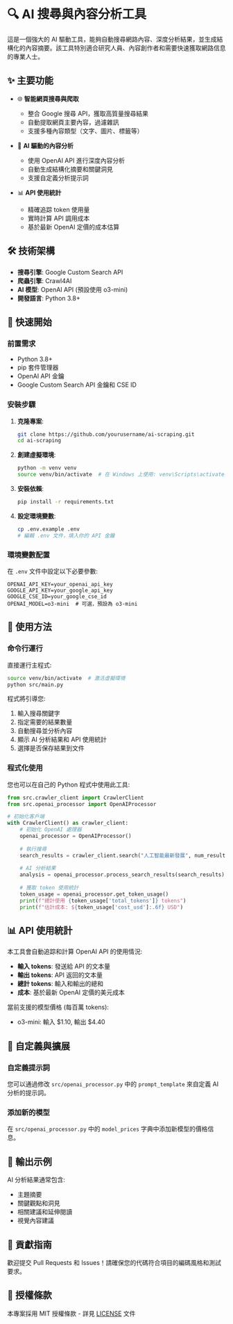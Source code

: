 # 🔍 AI 搜尋與內容分析工具

這是一個強大的 AI 驅動工具，能夠自動搜尋網路內容、深度分析結果，並生成結構化的內容摘要。該工具特別適合研究人員、內容創作者和需要快速獲取網路信息的專業人士。

## ✨ 主要功能

- 🌐 **智能網頁搜尋與爬取**
  - 整合 Google 搜尋 API，獲取高質量搜尋結果
  - 自動提取網頁主要內容，過濾雜訊
  - 支援多種內容類型（文字、圖片、標籤等）

- 🧠 **AI 驅動的內容分析**
  - 使用 OpenAI API 進行深度內容分析
  - 自動生成結構化摘要和關鍵洞見
  - 支援自定義分析提示詞

- 📊 **API 使用統計**
  - 精確追踪 token 使用量
  - 實時計算 API 調用成本
  - 基於最新 OpenAI 定價的成本估算

## 🛠️ 技術架構

- **搜尋引擎**: Google Custom Search API
- **爬蟲引擎**: Crawl4AI
- **AI 模型**: OpenAI API (預設使用 o3-mini)
- **開發語言**: Python 3.8+

## 🚀 快速開始

### 前置需求

- Python 3.8+
- pip 套件管理器
- OpenAI API 金鑰
- Google Custom Search API 金鑰和 CSE ID

### 安裝步驟

1. **克隆專案**:
   ```bash
   git clone https://github.com/yourusername/ai-scraping.git
   cd ai-scraping
   ```

2. **創建虛擬環境**:
   ```bash
   python -m venv venv
   source venv/bin/activate  # 在 Windows 上使用: venv\Scripts\activate
   ```

3. **安裝依賴**:
   ```bash
   pip install -r requirements.txt
   ```

4. **設定環境變數**:
   ```bash
   cp .env.example .env
   # 編輯 .env 文件，填入你的 API 金鑰
   ```

### 環境變數配置

在 `.env` 文件中設定以下必要參數:

```
OPENAI_API_KEY=your_openai_api_key
GOOGLE_API_KEY=your_google_api_key
GOOGLE_CSE_ID=your_google_cse_id
OPENAI_MODEL=o3-mini  # 可選，預設為 o3-mini
```

## 📖 使用方法

### 命令行運行

直接運行主程式:

```bash
source venv/bin/activate  # 激活虛擬環境
python src/main.py
```

程式將引導您:
1. 輸入搜尋關鍵字
2. 指定需要的結果數量
3. 自動搜尋並分析內容
4. 顯示 AI 分析結果和 API 使用統計
5. 選擇是否保存結果到文件

### 程式化使用

您也可以在自己的 Python 程式中使用此工具:

```python
from src.crawler_client import CrawlerClient
from src.openai_processor import OpenAIProcessor

# 初始化客戶端
with CrawlerClient() as crawler_client:
    # 初始化 OpenAI 處理器
    openai_processor = OpenAIProcessor()
    
    # 執行搜尋
    search_results = crawler_client.search("人工智能最新發展", num_results=5)
    
    # AI 分析結果
    analysis = openai_processor.process_search_results(search_results)
    
    # 獲取 token 使用統計
    token_usage = openai_processor.get_token_usage()
    print(f"總計使用 {token_usage['total_tokens']} tokens")
    print(f"估計成本: ${token_usage['cost_usd']:.6f} USD")
```

## 📊 API 使用統計

本工具會自動追踪和計算 OpenAI API 的使用情況:

- **輸入 tokens**: 發送給 API 的文本量
- **輸出 tokens**: API 返回的文本量
- **總計 tokens**: 輸入和輸出的總和
- **成本**: 基於最新 OpenAI 定價的美元成本

當前支援的模型價格 (每百萬 tokens):
- o3-mini: 輸入 $1.10, 輸出 $4.40

## 🔧 自定義與擴展

### 自定義提示詞

您可以通過修改 `src/openai_processor.py` 中的 `prompt_template` 來自定義 AI 分析的提示詞。

### 添加新的模型

在 `src/openai_processor.py` 中的 `model_prices` 字典中添加新模型的價格信息。

## 📝 輸出示例

AI 分析結果通常包含:

- 主題摘要
- 關鍵觀點和洞見
- 相關建議和延伸閱讀
- 視覺內容建議

## 🤝 貢獻指南

歡迎提交 Pull Requests 和 Issues！請確保您的代碼符合項目的編碼風格和測試要求。

## 📄 授權條款

本專案採用 MIT 授權條款 - 詳見 [LICENSE](LICENSE) 文件 